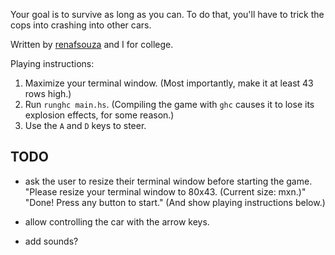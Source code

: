 Your goal is to survive as long as you can. To do that, you'll have to trick the cops into crashing into other cars.

Written by [renafsouza](https://github.com/renafsouza) and I for college.

Playing instructions:
1. Maximize your terminal window. (Most importantly, make it at least 43 rows high.)
2. Run ```runghc main.hs```. (Compiling the game with `ghc` causes it to lose its explosion effects, for some reason.)
3. Use the `A` and `D` keys to steer.

TODO
------------

- ask the user to resize their terminal window before starting the game.  
    "Please resize your terminal window to 80x43. (Current size: mxn.)"  
    "Done! Press any button to start." (And show playing instructions below.)

- allow controlling the car with the arrow keys.

- add sounds?
